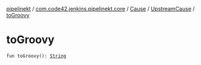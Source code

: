 [pipelinekt](../../../index.md) / [com.code42.jenkins.pipelinekt.core](../../index.md) / [Cause](../index.md) / [UpstreamCause](index.md) / [toGroovy](./to-groovy.md)

# toGroovy

`fun toGroovy(): `[`String`](https://kotlinlang.org/api/latest/jvm/stdlib/kotlin/-string/index.html)